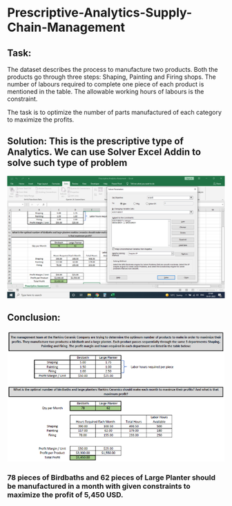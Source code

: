# Prescriptive-Analytics-Supply-Chain-Management

## Task: 
The dataset describes the process to manufacture two products. Both the products go through three steps: Shaping, Painting and Firing shops. The number of labours required to complete one piece of each product is mentioned in the table. The allowable working hours of labours is the constraint.

The task is to optimize the number of parts manufactured of each category to maximize the profits. 

## Solution: This is the prescriptive type of Analytics. We can use Solver Excel Addin to solve such type of problem
![Solver](https://github.com/MaithiliBhakare/Prescriptive-Analytics-Supply-Chain-Management/blob/67a98819fee88efeb7cbaf2d5162854f51e9099a/Prescriptive%20Analytics%20Assesment_Solver.png)

## Conclusion:
![image](https://github.com/MaithiliBhakare/Prescriptive-Analytics-Supply-Chain-Management/blob/78c19a822757e3d675cb50cfea861d09f3f6fdc3/Prescriptive%20Analytics%20Assesment.png)

### 78 pieces of Birdbaths and 62 pieces of Large Planter should be manufactured in a month with given constraints to maximize the profit of 5,450 USD.



